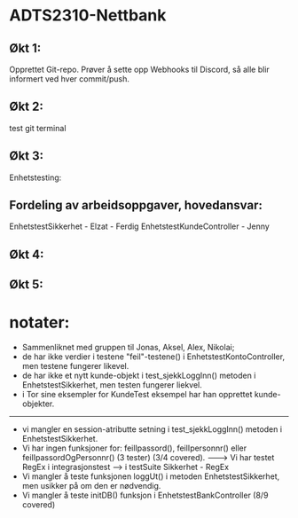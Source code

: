 # ADTS2310-Nettbank

## Økt 1:
Opprettet Git-repo. Prøver å sette opp Webhooks til Discord, så alle blir informert ved hver commit/push.

## Økt 2:

test git terminal

## Økt 3:

Enhetstesting: 

## Fordeling av arbeidsoppgaver, hovedansvar:

EnhetstestSikkerhet - Elzat - Ferdig
EnhetstestKundeController - Jenny


## Økt 4: 

## Økt 5:

# notater:
- Sammenliknet med gruppen til Jonas, Aksel, Alex, Nikolai;
- de har ikke verdier i testene "feil"-testene() i EnhetstestKontoController, men testene fungerer likevel.
- de har ikke et nytt kunde-objekt i test_sjekkLoggInn() metoden i EnhetstestSikkerhet, men testen fungerer liekvel.
- i Tor sine eksempler for KundeTest eksempel har han opprettet kunde-objekter.
---


- vi mangler en session-atributte setning i test_sjekkLoggInn() metoden i EnhetstestSikkerhet.
- Vi har ingen funksjoner for: feilIpassord(), feilIpersonnr() eller feilIpassordOgPersonnr() (3 tester) (3/4 covered).
---> Vi har testet RegEx i integrasjonstest --> i testSuite Sikkerhet - RegEx
- Vi mangler å teste funksjonen loggUt() i metoden EnhetstestSikkerhet, men usikker på om den er nødvendig.
- Vi mangler å teste initDB() funksjon i EnhetstestBankController (8/9 covered)


